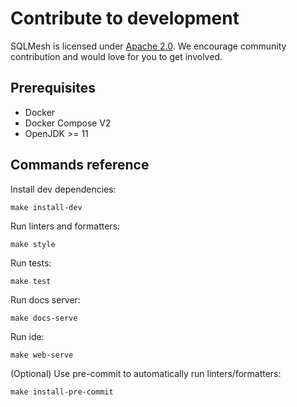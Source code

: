 # Contribute to development
SQLMesh is licensed under [Apache 2.0](https://github.com/TobikoData/sqlmesh/blob/main/LICENSE). We encourage community contribution and would love for you to get involved.

## Prerequisites
* Docker
* Docker Compose V2
* OpenJDK >= 11

## Commands reference

Install dev dependencies:
```
make install-dev
```
Run linters and formatters:
```
make style
```
Run tests:
```
make test
```
Run docs server:
```
make docs-serve
```
Run ide:
```
make web-serve
```
(Optional) Use pre-commit to automatically run linters/formatters:
```
make install-pre-commit
```
